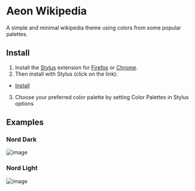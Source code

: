 # Aeon Wikipedia

A simple and minimal wikipedia theme using colors from some popular palettes.

## Install
1. Install the [Stylus](https://github.com/openstyles/stylus) extension for [Firefox](https://addons.mozilla.org/en-US/firefox/addon/styl-us/) or [Chrome](https://chrome.google.com/webstore/detail/stylus/clngdbkpkpeebahjckkjfobafhncgmne?hl=en).
2. Then install with Stylus (click on the link):
- [Install](https://github.com/aeon-tia/aeon-wikipedia-theme/raw/main/src/aeon-wikipedia.user.css)
3. Choose your preferred color palette by setting Color Palettes in Stylus options


## Examples

### Nord Dark
![image](https://user-images.githubusercontent.com/33649177/214473468-761572da-c0f9-4822-91ec-c616ba3b182b.png)

### Nord Light
![image](https://user-images.githubusercontent.com/33649177/214473487-c9138526-996f-45a7-b609-0c7f7545c68d.png)

